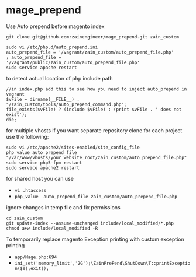 mage_prepend
============

Use Auto prepend before magento index

```
git clone git@github.com:zainengineer/mage_prepend.git zain_custom

sudo vi /etc/php.d/auto_prepend.ini 
auto_prepend_file = '/vagrant/zain_custom/auto_prepend_file.php'
; auto_prepend_file = '/vagrant/public/zain_custom/auto_prepend_file.php'
sudo service apache restart

```

to detect actual location of php include path 
```
//in index.php add this to see how you need to inject auto_prepend in vagrant 
$vFile = dirname(__FILE__) . "/zain_custom/tools/auto_prepend_command.php";
file_exists($vFile) ? (include $vFile) : (print $vFile . ' does not exist');
die;

```

for multiple vhosts if you want separate repository clone for each project use the following:

```
sudo vi /etc/apache2/sites-enabled/site_config_file
php_value auto_prepend_file "/var/www/vhosts/your_website_root/zain_custom/auto_prepend_file.php"
sudo service php5-fpm restart
sudo service apache2 restart
```

for shared host you can use
* `vi .htaccess`
* `php_value  auto_prepend_file zain_custom/auto_prepend_file.php`

ignore changes in temp file and fix permissions 

    cd zain_custom
    git update-index --assume-unchanged include/local_modified/*.php
    chmod a+w include/local_modified -R

To temporarily replace magento Exception printing with custom exception printing

* `app/Mage.php:694`
* `ini_set('memory_limit','2G');\ZainPrePend\ShutDown\T::printException($e);exit();`
